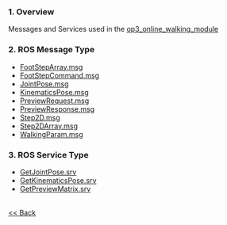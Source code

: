 ### 1. Overview
Messages and Services used in the [op3_online_walking_module]  

### 2. ROS Message Type
* [FootStepArray.msg](op3_FootStepArray.msg)  
* [FootStepCommand.msg](op3_FootStepCommand.msg)  
* [JointPose.msg](op3_JointPose.msg)  
* [KinematicsPose.msg](op3_KinematicsPose.msg)  
* [PreviewRequest.msg](op3_PreviewRequest.msg)  
* [PreviewResponse.msg](op3_PreviewResponse.msg)  
* [Step2D.msg](op3_Step2D.msg)  
* [Step2DArray.msg](op3_Step2DArray.msg)  
* [WalkingParam.msg](op3_online_WalkingParam.msg)  

### 3. ROS Service Type  
* [GetJointPose.srv](op3_GetJointPose.srv)  
* [GetKinematicsPose.srv](op3_GetKinematicsPose.srv)  
* [GetPreviewMatrix.srv](op3_GetPreviewMatrix.srv)  

<br>[&lt;&lt; Back]

[op3_online_walking_module]:https://github.com/ROBOTIS-GIT/ROBOTIS-Documents/wiki/op3_online_walking_module
[FootStepArray.msg]:https://github.com/ROBOTIS-GIT/ROBOTIS-Documents/wiki/op3_FootStepArray.msg  
[FootStepCommand.msg]:https://github.com/ROBOTIS-GIT/ROBOTIS-Documents/wiki/op3_FootStepCommand.msg
[JointPose.msg]:https://github.com/ROBOTIS-GIT/ROBOTIS-Documents/wiki/op3_JointPose.msg  
[KinematicsPose.msg]:https://github.com/ROBOTIS-GIT/ROBOTIS-Documents/wiki/op3_KinematicsPose.msg
[PreviewRequest.msg]:https://github.com/ROBOTIS-GIT/ROBOTIS-Documents/wiki/op3_PreviewRequest.msg
[PreviewResponse.msg]:https://github.com/ROBOTIS-GIT/ROBOTIS-Documents/wiki/op3_PreviewResponse.msg
[Step2D.msg]:https://github.com/ROBOTIS-GIT/ROBOTIS-Documents/wiki/op3_Step2D.msg
[Step2DArray.msg]:https://github.com/ROBOTIS-GIT/ROBOTIS-Documents/wiki/op3_Step2DArray.msg  
[WalkingParam.msg]:https://github.com/ROBOTIS-GIT/ROBOTIS-Documents/wiki/op3_online_WalkingParam.msg  

[GetJointPose.srv]:https://github.com/ROBOTIS-GIT/ROBOTIS-Documents/wiki/op3_GetJointPose.srv
[GetKinematicsPose.srv]:https://github.com/ROBOTIS-GIT/ROBOTIS-Documents/wiki/op3_GetKinematicsPose.srv
[GetPreviewMatrix.srv]:https://github.com/ROBOTIS-GIT/ROBOTIS-Documents/wiki/op3_GetPreviewMatrix.srv

[&lt;&lt; Back]:[ROBOTIS-OP3-msgs.md]
